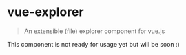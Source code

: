 # vue-explorer

> An extensible (file) explorer component for vue.js

This component is not ready for usage yet but will be soon :)
